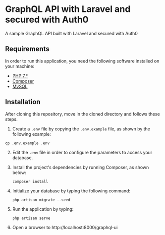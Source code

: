 # GraphQL API with Laravel and secured with Auth0

A sample GraphQL API built with Laravel and secured with Auth0

## Requirements

In order to run this application, you need the following software installed on your machine:

- [PHP 7.*](https://php.net/)
- [Composer](https://getcomposer.org/)
- [MySQL](https://www.mysql.com)

## Installation

After cloning this repository, move in the cloned directory and follows these steps.

1. Create a `.env` file by copying the `.env.example` file, as shown by the following example:

```shell
cp .env.example .env
```

2. Edit the `.env` file in order to configure the parameters to access your database.

3. Install the project's dependencies by running Composer, as shown below:

   ```shell
   composer install
   ```

4. Initialize your database by typing the following command:

   ```shell
   php artisan migrate --seed
   ```

   

5. Run the application by typing:

   ```shell
   php artisan serve
   ```

   

6. Open a browser to http://localhost:8000/graphql-ui

   